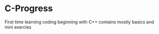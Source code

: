 # C-Progress
First time learning coding beginning with C++ contains mostly basics and mini exercies
